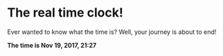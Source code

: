 # The real time clock!

Ever wanted to know what the time is? Well, your journey is about to end!

**The time is Nov 19, 2017, 21:27**